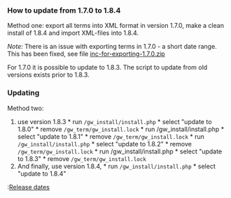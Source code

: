 ### How to update from 1.7.0 to 1.8.4 ###

Method one: export all terms into XML format in version 1.7.0, make a clean install of 1.8.4 and import XML-files into 1.8.4.

_Note:_ There is an issue with exporting terms in 1.7.0 - a short date range. This has been fixed, see file [inc-for-exporting-1.7.0.zip](http://groups.google.com/group/glossword/files?hl=en)

For 1.7.0 it is possible to update to 1.8.3. The script to update from old versions exists prior to 1.8.3.

### Updating ###

Method two:

  1. use version 1.8.3
    * run `/gw_install/install.php`
    * select "update to 1.8.0"
    * remove `/gw_term/gw_install.lock`
    * run /gw\_install/install.php
    * select "update to 1.8.1"
    * remove `/gw_term/gw_install.lock`
    * run `/gw_install/install.php`
    * select "update to 1.8.2"
    * remove `/gw_term/gw_install.lock`
    * run /gw\_install/install.php
    * select "update to 1.8.3"
    * remove `/gw_term/gw_install.lock`
  1. And finally, use version 1.8.4,
    * run `/gw_install/install.php`
    * select "update to 1.8.4"

:[Release dates](KB1642090376.md)